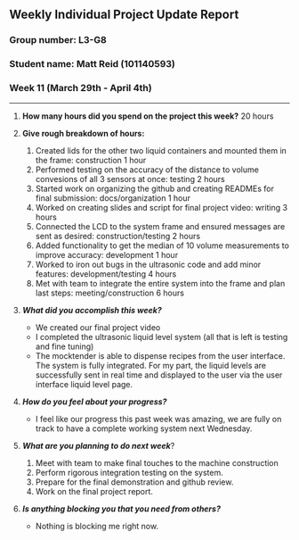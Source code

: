 ## Weekly Individual Project Update Report
### Group number: L3-G8
### Student name: Matt Reid (101140593)

### Week 11 (March 29th - April 4th)
___
1. **How many hours did you spend on the project this week?** 20 hours

2. **Give rough breakdown of hours:**
   1. Created lids for the other two liquid containers and mounted them in the frame: construction 1 hour
   2. Performed testing on the accuracy of the distance to volume convesions of all 3 sensors at once: testing 2 hours
   4. Started work on organizing the github and creating READMEs for final submission: docs/organization 1 hour
   4. Worked on creating slides and script for final project video: writing 3 hours
   6. Connected the LCD to the system frame and ensured messages are sent as desired: construction/testing 2 hours
   7. Added functionality to get the median of 10 volume measurements to improve accuracy: development 1 hour
   8. Worked to iron out bugs in the ultrasonic code and add minor features: development/testing 4 hours
   9. Met with team to integrate the entire system into the frame and plan last steps: meeting/construction 6 hours

3. ***What did you accomplish this week?***
   - We created our final project video
   - I completed the ultrasonic liquid level system (all that is left is testing and fine tuning)
   - The mocktender is able to dispense recipes from the user interface. The system is fully integrated. For my part, the liquid
     levels are successfully sent in real time and displayed to the user via the user interface liquid level page.
  
4. ***How do you feel about your progress?***
   - I feel like our progress this past week was amazing, we are fully on track to have a complete working system next Wednesday.

5. ***What are you planning to do next week***? 
   1. Meet with team to make final touches to the machine construction
   2. Perform rigorous integration testing on the system.
   3. Prepare for the final demonstration and github review.
   4. Work on the final project report.

6. ***Is anything blocking you that you need from others?*** 
   - Nothing is blocking me right now.
